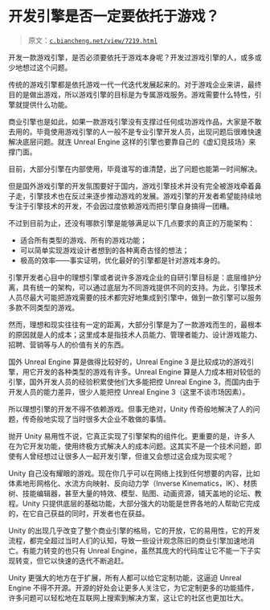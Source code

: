 # 开发引擎是否一定要依托于游戏？

> 原文：[`c.biancheng.net/view/7219.html`](http://c.biancheng.net/view/7219.html)

开发一款游戏引擎，是否必须要依托于游戏本身呢？开发过游戏引擎的人，或多或少地想过这个问题。

传统的游戏引擎都是依托游戏一代一代迭代发展起来的。对于游戏企业来讲，最终目的是做出游戏，所以游戏引擎的目标是为专属游戏服务。游戏需要什么特性，引擎就提供什么功能。

商业引擎也是如此，如果一款游戏引擎没有支撑过任何成功游戏作品，大家是不敢去用的。毕竟使用游戏引擎的人一般不是专业引擎开发人员，出现问题后很难快速解决底层问题。就连 Unreal Engine 这样的引擎也要靠自己的《虚幻竞技场》来撑门面。

目前，大部分引擎在内部使用，毕竟谁写的谁清楚，出了问题也能第一时间解决。

但是国外游戏引擎的开发氛围要好于国内，游戏引擎技术并没有完全被游戏牵着鼻子走，引擎技术也在反过来逐步推动游戏的发展。游戏引擎的开发者希望能持续地专注于引擎技术的开发，不会因过度依赖游戏而把引擎自身搞得一团糟。

不过到目前为止，还没有哪款引擎是能够满足以下几点要求的真正的万能架构：

*   适合所有类型的游戏、所有的游戏功能；
*   可以简单实现游戏设计者想到的各种离奇古怪的想法；
*   极高的效率——事实证明，优化最好的引擎都是针对游戏本身的。

引擎开发者心目中的理想引擎或者说许多游戏企业的自研引擎目标是：底层维护分离，具有统一的架构，可以通过底层为不同游戏提供不同的支持。为此，引擎技术人员尽最大可能把游戏需要的技术都完好地集成到引擎中，做到一款引擎可以服务多款不同类型的游戏。

然而，理想和现实往往有一定的距离，大部分引擎是为了一款游戏而生的，最根本的原因就是人的成本；这里成本是指技术人员能力、管理者能力、设计游戏能力、招聘、营销等与人的价值有关的东西。

国外 Unreal Engine 算是做得比较好的，Unreal Engine 3 是比较成功的游戏引擎，用它开发的各种类型的游戏有许多。Unreal Engine 算是人力成本相对较低的引擎，国外开发人员的经验积累使他们大多能把控 Unreal Engine 3，而国内由于开发人员的能力差异，很少人能把控 Unreal Engine 3（这里不谈市场因素）。

所以理想引擎的开发不得不依赖游戏。但事无绝对，Unity 传奇般地解决了人的问题，传奇般地实现了当时很多大企业不敢做的事情。

抛开 Unity 易用性不说，它真正实现了引擎架构的组件化。更重要的是，许多人在为它开发功能，使用终极方式解决人的成本问题。这其实不是一个技术问题，即使有人曾经想过让很多人一起开发引擎，但谁又会想过这会成为现实呢？

Unity 自己没有耀眼的游戏。现在你几乎可以在网络上找到任何想要的内容，比如体素地形网格化、水流方向映射、反向动力学（Inverse Kinematics，IK）、材质树、技能编辑器，甚至大量的特效、模型、贴图、动画资源，铺天盖地的论坛、教程。Unity 只提供底层的基础功能，大部分强大的功能是世界各地的人帮助它完成的，在它自己获益的同时，开发者也在获益。

Unity 的出现几乎改变了整个商业引擎的格局，它的开放，它的易用性，它的开发流程，都完全超过当时人们的认知，导致一些设计观念陈旧的商业引擎加速地消亡。有能力转变的也只有 Unreal Engine，虽然其庞大的代码库让它不能一下子实现转变，但它以快速的迭代不断追赶。

Unity 更强大的地方在于扩展，所有人都可以给它定制功能，这逼迫 Unreal Engine 不得不开源。开源的好处会让更多人关注它，为它定制更多的功能插件，许多问题可以轻松地在互联网上搜索到解决方案，这让它的社区也更加壮大。